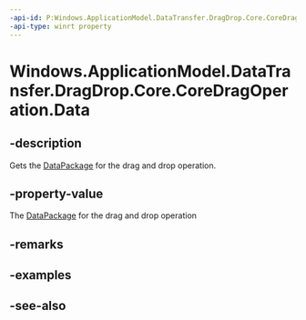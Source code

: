 ----api-id: P:Windows.ApplicationModel.DataTransfer.DragDrop.Core.CoreDragOperation.Data
-api-type: winrt property
---<!-- Property syntaxpublic Windows.ApplicationModel.DataTransfer.DataPackage Data { get; }--># Windows.ApplicationModel.DataTransfer.DragDrop.Core.CoreDragOperation.Data## -descriptionGets the [DataPackage](../windows.applicationmodel.datatransfer/datapackage.md) for the drag and drop operation.## -property-valueThe [DataPackage](../windows.applicationmodel.datatransfer/datapackage.md) for the drag and drop operation## -remarks## -examples## -see-also